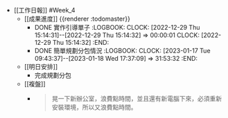- [[工作日報]] #Week_4
	- [[成果進度]] {{renderer :todomaster}}
		- DONE 實作引導單子
		  :LOGBOOK:
		  CLOCK: [2022-12-29 Thu 15:14:31]--[2022-12-29 Thu 15:14:32] =>  00:00:01
		  CLOCK: [2022-12-29 Thu 15:14:32]
		  :END:
		- DONE  簡單規劃分包情況
		  :LOGBOOK:
		  CLOCK: [2023-01-17 Tue 09:43:37]--[2023-01-18 Wed 17:37:09] =>  31:53:32
		  :END:
	- [[明日安排]]
		- 完成規劃分包
	- [[複盤]]
		- > 晃一下新辦公室，浪費點時間，並且還有新電腦下來，必須重新安裝環境，所以又浪費點時間。